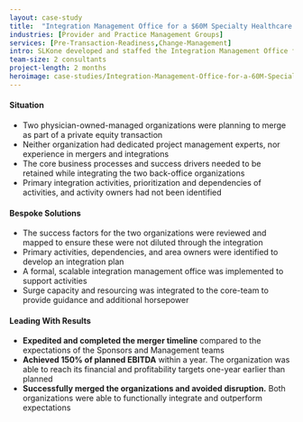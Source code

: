 ```yaml
---
layout: case-study
title:  "Integration Management Office for a $60M Specialty Healthcare Provider"
industries: [Provider and Practice Management Groups]
services: [Pre-Transaction-Readiness,Change-Management]
intro: SLKone developed and staffed the Integration Management Office for the merger of two like-sized specialty healthcare provider companies with over 25 offices and emerged as the largest provider in the region
team-size: 2 consultants
project-length: 2 months
heroimage: case-studies/Integration-Management-Office-for-a-60M-Specialty-Healthcare-Provider.jpg
---
```


#### Situation
- Two physician-owned-managed organizations were planning to merge as part of a private equity transaction
- Neither organization had dedicated project management experts, nor experience in mergers and integrations
- The core business processes and success drivers needed to be retained while integrating the two back-office organizations
- Primary integration activities, prioritization and dependencies of activities, and activity owners had not been identified

#### Bespoke Solutions
- The success factors for the two organizations were reviewed and mapped to ensure these were not diluted through the integration
- Primary activities, dependencies, and area owners were identified to develop an integration plan
- A formal, scalable integration management office was implemented to support activities
- Surge capacity and resourcing was integrated to the core-team to provide guidance and additional horsepower

#### Leading With Results
- **Expedited and completed the merger timeline** compared to the expectations of the Sponsors and Management teams
- **Achieved 150% of planned EBITDA** within a year.  The organization was able to reach its financial and profitability targets one-year earlier than planned
- **Successfully merged the organizations and avoided disruption.**  Both organizations were able to functionally integrate and outperform expectations
